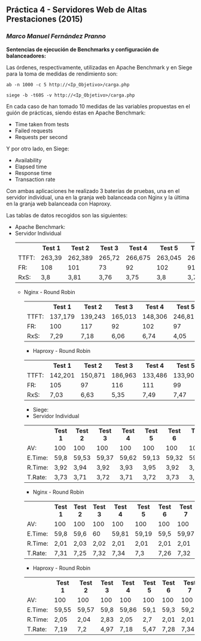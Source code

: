 

## Práctica 4 - Servidores Web de Altas Prestaciones (2015)
### *Marco Manuel Fernández Pranno*

**Sentencias de ejecución de Benchmarks y configuración de balanceadores:**

Las órdenes, respectivamente, utilizadas en Apache Benchmark y en Siege para la toma de medidas de rendimiento son:

`ab -n 1000 -c 5 http://<Ip_Objetivo>/carga.php`

`siege -b -t60S -v http://<Ip_Objetivo>/carga.php`

En cada caso de han tomado 10 medidas de las variables propuestas en el guión de prácticas, siendo éstas en Apache Benchmark:
* Time taken from tests
* Failed requests
* Requests per second

Y por otro lado, en Siege:

* Availability
* Elapsed time
* Response time
* Transaction rate

Con ambas aplicaciones he realizado 3 baterías de pruebas, una en el servidor individual, una en la granja web balanceada con Nginx y la última en la granja web balanceada con Haproxy.

Las tablas de datos recogidos son las siguientes:

* Apache Benchmark:
 * Servidor Individual
</style><table class="tableizer-table">
<th></th><th>Test 1</th><th>Test 2</th><th>Test 3</th><th>Test 4</th><th>Test 5</th><th>Test 6</th><th>Test 7</th><th>Test 8</th><th>Test 9</th><th>Test 10</th><th>MEDIA</th><th>VARIANZA</th></tr>
 <tr><td>TTFT:</td><td>263,39</td><td>262,389</td><td>265,72</td><td>266,675</td><td>263,045</td><td>263,938</td><td>265,421</td><td>266,539</td><td>265,667</td><td>265,683</td><td>264,8467</td><td>1,5240824599</td></tr>
 <tr><td>FR:</td><td>108</td><td>101</td><td>73</td><td>92</td><td>102</td><td>91</td><td>106</td><td>112</td><td>99</td><td>97</td><td>98,1</td><td>11,0398268908</td></tr>
 <tr><td>RxS:</td><td>3,8</td><td>3,81</td><td>3,76</td><td>3,75</td><td>3,8</td><td>3,79</td><td>3,77</td><td>3,75</td><td>3,76</td><td>3,76</td><td>3,775</td><td>0,0227303028</td></tr>
</table>

 * Nginx - Round Robin
</style><table class="tableizer-table">
<th></th><th>Test 1</th><th>Test 2</th><th>Test 3</th><th>Test 4</th><th>Test 5</th><th>Test 6</th><th>Test 7</th><th>Test 8</th><th>Test 9</th><th>Test 10</th><th>MEDIA</th><th>VARIANZA</th></tr>
 <tr><td>TTFT:</td><td>137,179</td><td>139,243</td><td>165,013</td><td>148,306</td><td>246,813</td><td>136,053</td><td>136,053</td><td>136,361</td><td>137,11</td><td>309,156</td><td>169,1287</td><td>59,9016607098</td></tr>
 <tr><td>FR:</td><td>100</td><td>117</td><td>92</td><td>102</td><td>97</td><td>113</td><td>104</td><td>90</td><td>101</td><td>93</td><td>100,9</td><td>8,7743312502</td></tr>
 <tr><td>RxS:</td><td>7,29</td><td>7,18</td><td>6,06</td><td>6,74</td><td>4,05</td><td>7,35</td><td>7,25</td><td>7,33</td><td>7,29</td><td>3,23</td><td>6,377</td><td>1,5084874691</td></tr>
</table>

 * Haproxy - Round Robin
<table class="tableizer-table">
<tr class="tableizer-firstrow"><th></th><th>Test 1</th><th>Test 2</th><th>Test 3</th><th>Test 4</th><th>Test 5</th><th>Test 6</th><th>Test 7</th><th>Test 8</th><th>Test 9</th><th>Test 10</th><th>MEDIA</th><th>VARIANZA</th></tr>
 <tr><td>TTFT:</td><td>142,201</td><td>150,871</td><td>186,963</td><td>133,486</td><td>133,902</td><td>135,423</td><td>137,76</td><td>134,45</td><td>134,773</td><td>135,763</td><td>142,5592</td><td>16,481342622</td></tr>
 <tr><td>FR:</td><td>105</td><td>97</td><td>116</td><td>111</td><td>99</td><td>96</td><td>127</td><td>117</td><td>116</td><td>111</td><td>109,5</td><td>10,1132476375</td></tr>
 <tr><td>RxS:</td><td>7,03</td><td>6,63</td><td>5,35</td><td>7,49</td><td>7,47</td><td>7,38</td><td>7,26</td><td>7,44</td><td>7,42</td><td>7,37</td><td>7,084</td><td>0,6641318477</td></tr>
</table>

* Siege:
 * Servidor Individual
<table class="tableizer-table">
<tr class="tableizer-firstrow"><th></th><th>Test 1</th><th>Test 2</th><th>Test 3</th><th>Test 4</th><th>Test 5</th><th>Test 6</th><th>Test 7</th><th>Test 8</th><th>Test 9</th><th>Test 10</th><th>MEDIA</th><th>VARIANZA</th></tr>
 <tr><td>AV:</td><td>100</td><td>100</td><td>100</td><td>100</td><td>100</td><td>100</td><td>100</td><td>100</td><td>100</td><td>100</td><td>100</td><td>0</td></tr>
 <tr><td>E.Time:</td><td>59,8</td><td>59,53</td><td>59,37</td><td>59,62</td><td>59,13</td><td>59,32</td><td>59,58</td><td>59,06</td><td>59,75</td><td>59,69</td><td>59,485</td><td>0,2555712556</td></tr>
 <tr><td>R.Time:</td><td>3,92</td><td>3,94</td><td>3,92</td><td>3,93</td><td>3,95</td><td>3,92</td><td>3,93</td><td>3,92</td><td>3,95</td><td>3,97</td><td>3,935</td><td>0,0171593836</td></tr>
 <tr><td>T.Rate:</td><td>3,73</td><td>3,71</td><td>3,72</td><td>3,71</td><td>3,72</td><td>3,73</td><td>3,71</td><td>3,74</td><td>3,7</td><td>3,7</td><td>3,717</td><td>0,0133749351</td></tr>
</table>
 
 * Nginx - Round Robin
 <table class="tableizer-table">
<tr class="tableizer-firstrow"><th></th><th>Test 1</th><th>Test 2</th><th>Test 3</th><th>Test 4</th><th>Test 5</th><th>Test 6</th><th>Test 7</th><th>Test 8</th><th>Test 9</th><th>Test 10</th><th>MEDIA</th><th>VARIANZA</th></tr>
 <tr><td>AV:</td><td>100</td><td>100</td><td>100</td><td>100</td><td>100</td><td>100</td><td>100</td><td>100</td><td>100</td><td>100</td><td>100</td><td>0</td></tr>
 <tr><td>E.Time:</td><td>59,8</td><td>59,6</td><td>60</td><td>59,81</td><td>59,19</td><td>59,5</td><td>59,97</td><td>59,6</td><td>59,59</td><td>59,59</td><td>59,665</td><td>0,2396872963</td></tr>
 <tr><td>R.Time:</td><td>2,01</td><td>2,03</td><td>2,02</td><td>2,01</td><td>2,01</td><td>2,01</td><td>2,01</td><td>2,01</td><td>3,53</td><td>2,02</td><td>2,166</td><td>0,4793096888</td></tr>
 <tr><td>T.Rate:</td><td>7,31</td><td>7,25</td><td>7,32</td><td>7,34</td><td>7,3</td><td>7,26</td><td>7,32</td><td>7,33</td><td>4,08</td><td>7,3</td><td>6,981</td><td>1,0197107433</td></tr>
</table>

 * Haproxy - Round Robin
<table class="tableizer-table">
<tr class="tableizer-firstrow"><th></th><th>Test 1</th><th>Test 2</th><th>Test 3</th><th>Test 4</th><th>Test 5</th><th>Test 6</th><th>Test 7</th><th>Test 8</th><th>Test 9</th><th>Test 10</th><th>MEDIA</th><th>VARIANZA</th></tr>
 <tr><td>AV:</td><td>100</td><td>100</td><td>100</td><td>100</td><td>100</td><td>100</td><td>100</td><td>100</td><td>100</td><td>100</td><td>100</td><td>0</td></tr>
 <tr><td>E.Time:</td><td>59,55</td><td>59,57</td><td>59,8</td><td>59,86</td><td>59,1</td><td>59,3</td><td>59,28</td><td>59,11</td><td>59,02</td><td>59,47</td><td>59,406</td><td>0,2925823721</td></tr>
 <tr><td>R.Time:</td><td>2,05</td><td>2,04</td><td>2,83</td><td>2,05</td><td>2,7</td><td>2,01</td><td>2,01</td><td>2,68</td><td>2,01</td><td>3,46</td><td>2,384</td><td>0,5061005609</td></tr>
 <tr><td>T.Rate:</td><td>7,19</td><td>7,2</td><td>4,97</td><td>7,18</td><td>5,47</td><td>7,28</td><td>7,34</td><td>5,48</td><td>7,29</td><td>4,14</td><td>6,354</td><td>1,209464528</td></tr>
</table>
